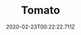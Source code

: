 ---
templateKey: blog-post
featuredpost: false
date: 2020-02-23T00:22:22.711Z
title: Tomato
description: Rich and slightly tangy, the Tomato has a wide variety of culinary uses
type: vegetable
sellPrice: 60
energy: 20
health: 9
featuredimage: /img/Tomato.png
tags:
  - summer
  - edible
  - flower
  - Bruschetta
  - Eggplant Parmesan
  - Fish Stew
  - Pizza
  - Spaghetti
  - Vegetable Medley
  - Summer Crops Bundle
  - multiharvest
  - pickles
---